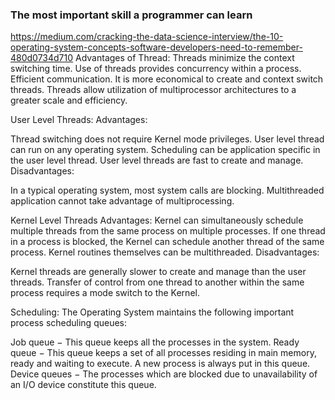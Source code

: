 
### The most important skill a programmer can learn
https://medium.com/cracking-the-data-science-interview/the-10-operating-system-concepts-software-developers-need-to-remember-480d0734d710
Advantages of Thread:
Threads minimize the context switching time.
Use of threads provides concurrency within a process.
Efficient communication.
It is more economical to create and context switch threads.
Threads allow utilization of multiprocessor architectures to a greater scale and efficiency.

User Level Threads:
Advantages:

Thread switching does not require Kernel mode privileges.
User level thread can run on any operating system.
Scheduling can be application specific in the user level thread.
User level threads are fast to create and manage.
Disadvantages:

In a typical operating system, most system calls are blocking.
Multithreaded application cannot take advantage of multiprocessing.

Kernel Level Threads
Advantages:
Kernel can simultaneously schedule multiple threads from the same process on multiple processes.
If one thread in a process is blocked, the Kernel can schedule another thread of the same process.
Kernel routines themselves can be multithreaded.
Disadvantages:

Kernel threads are generally slower to create and manage than the user threads.
Transfer of control from one thread to another within the same process requires a mode switch to the Kernel.

Scheduling:
The Operating System maintains the following important process scheduling queues:

Job queue − This queue keeps all the processes in the system.
Ready queue − This queue keeps a set of all processes residing in main memory, ready and waiting to execute. A new process is always put in this queue.
Device queues − The processes which are blocked due to unavailability of an I/O device constitute this queue.